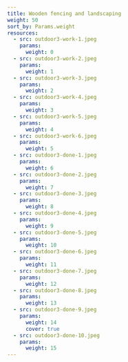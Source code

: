 ```yaml
---
title: Wooden fencing and landscaping
weight: 50
sort_by: Params.weight
resources:
  - src: outdoor3-work-1.jpeg
    params:
      weight: 0
  - src: outdoor3-work-2.jpeg
    params:
      weight: 1
  - src: outdoor3-work-3.jpeg
    params:
      weight: 2
  - src: outdoor3-work-4.jpeg
    params:
      weight: 3
  - src: outdoor3-work-5.jpeg
    params:
      weight: 4
  - src: outdoor3-work-6.jpeg
    params:
      weight: 5
  - src: outdoor3-done-1.jpeg
    params:
      weight: 6
  - src: outdoor3-done-2.jpeg
    params:
      weight: 7
  - src: outdoor3-done-3.jpeg
    params:
      weight: 8
  - src: outdoor3-done-4.jpeg
    params:
      weight: 9
  - src: outdoor3-done-5.jpeg
    params:
      weight: 10
  - src: outdoor3-done-6.jpeg
    params:
      weight: 11
  - src: outdoor3-done-7.jpeg
    params:
      weight: 12
  - src: outdoor3-done-8.jpeg
    params:
      weight: 13
  - src: outdoor3-done-9.jpeg
    params:
      weight: 14
      cover: true
  - src: outdoor3-done-10.jpeg
    params:
      weight: 15
---
```

